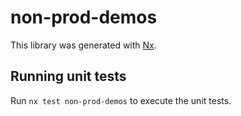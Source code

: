 # non-prod-demos

This library was generated with [Nx](https://nx.dev).

## Running unit tests

Run `nx test non-prod-demos` to execute the unit tests.
